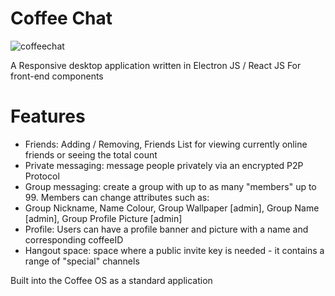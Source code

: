 # Coffee Chat

![coffeechat](https://github.com/user-attachments/assets/e144c6cd-8332-441c-a22f-2820b6704015)

A Responsive desktop application written in Electron JS / React JS For front-end components

# Features
- Friends: Adding / Removing, Friends List for viewing currently online friends or seeing the total count
- Private messaging: message people privately via an encrypted P2P Protocol
- Group messaging: create a group with up to as many "members" up to 99. Members can change attributes such as:
-   Group Nickname, Name Colour, Group Wallpaper [admin], Group Name [admin], Group Profile Picture [admin]
- Profile: Users can have a profile banner and picture with a name and corresponding coffeeID
- Hangout space: space where a public invite key is needed - it contains a range of "special" channels

Built into the Coffee OS as a standard application
